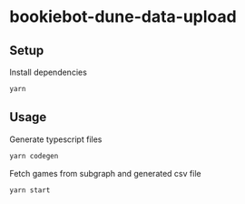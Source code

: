 # bookiebot-dune-data-upload

## Setup

Install dependencies

```sh
yarn
```

## Usage

Generate typescript files

```sh
yarn codegen
```

Fetch games from subgraph and generated csv file

```sh
yarn start
```
